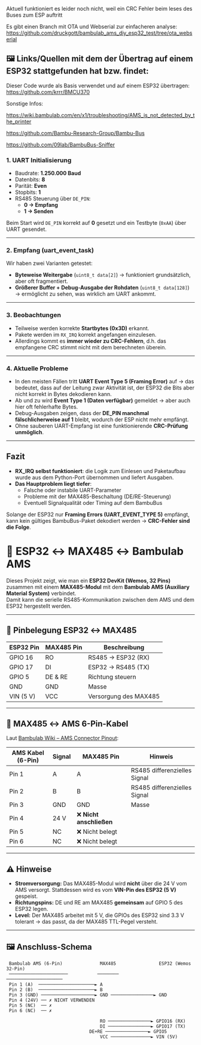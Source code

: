 Aktuell funktioniert es leider noch nicht, weil ein CRC Fehler beim leses des Buses zum ESP auftritt

Es gibt einen Branch mit OTA und Webserial zur einfacheren analyse:
https://github.com/druckgott/bambulab_ams_diy_esp32_test/tree/ota_webserial

## 🖼️ Links/Quellen mit dem der Übertrag auf einem ESP32 stattgefunden hat bzw. findet:

Dieser Code wurde als Basis verwendet und auf einem ESP32 übertragen:
https://github.com/krrr/BMCU370

Sonstige Infos:

https://wiki.bambulab.com/en/x1/troubleshooting/AMS_is_not_detected_by_the_printer

https://github.com/Bambu-Research-Group/Bambu-Bus


https://github.com/09lab/BambuBus-Sniffer

### 1. UART Initialisierung
- Baudrate: **1.250.000 Baud**  
- Datenbits: **8**  
- Parität: **Even**  
- Stopbits: **1**  
- RS485 Steuerung über `DE_PIN`:  
  - **0 → Empfang**  
  - **1 → Senden**  

Beim Start wird `DE_PIN` korrekt auf **0** gesetzt und ein Testbyte (`0xAA`) über UART gesendet.

---

### 2. Empfang (uart_event_task)
Wir haben zwei Varianten getestet:
- **Byteweise Weitergabe** (`uint8_t data[2]`) → funktioniert grundsätzlich, aber oft fragmentiert.  
- **Größerer Buffer + Debug-Ausgabe der Rohdaten** (`uint8_t data[128]`) → ermöglicht zu sehen, was wirklich am UART ankommt.  

---

### 3. Beobachtungen
- Teilweise werden korrekte **Startbytes (0x3D)** erkannt.  
- Pakete werden im `RX_IRQ` korrekt angefangen einzulesen.  
- Allerdings kommt es **immer wieder zu CRC-Fehlern**, d.h. das empfangene CRC stimmt nicht mit dem berechneten überein.  

---

### 4. Aktuelle Probleme
- In den meisten Fällen tritt **UART Event Type 5 (Framing Error)** auf → das bedeutet, dass auf der Leitung zwar Aktivität ist, der ESP32 die Bits aber nicht korrekt in Bytes dekodieren kann.  
- Ab und zu wird **Event Type 1 (Daten verfügbar)** gemeldet → aber auch hier oft fehlerhafte Bytes.  
- Debug-Ausgaben zeigen, dass der **DE_PIN manchmal fälschlicherweise auf 1** bleibt, wodurch der ESP nicht mehr empfängt.  
- Ohne sauberen UART-Empfang ist eine funktionierende **CRC-Prüfung unmöglich**.

---

## Fazit
- **RX_IRQ selbst funktioniert**: die Logik zum Einlesen und Paketaufbau wurde aus dem Python-Port übernommen und liefert Ausgaben.  
- **Das Hauptproblem liegt tiefer**:  
  - Falsche oder instabile UART-Parameter  
  - Probleme mit der MAX485-Beschaltung (DE/RE-Steuerung)  
  - Eventuell Signalqualität oder Timing auf dem BambuBus  

Solange der ESP32 nur **Framing Errors (UART_EVENT_TYPE 5)** empfängt,  
kann kein gültiges BambuBus-Paket dekodiert werden → **CRC-Fehler sind die Folge**.




# 📡 ESP32 ↔ MAX485 ↔ Bambulab AMS

Dieses Projekt zeigt, wie man ein **ESP32 DevKit (Wemos, 32 Pins)** zusammen mit einem **MAX485-Modul** mit dem **Bambulab AMS (Auxiliary Material System)** verbindet.  
Damit kann die serielle RS485-Kommunikation zwischen dem AMS und dem ESP32 hergestellt werden.

---

## 🔌 Pinbelegung ESP32 ↔ MAX485

| ESP32 Pin | MAX485 Pin | Beschreibung            |
|-----------|------------|-------------------------|
| GPIO 16   | RO         | RS485 → ESP32 (RX)      |
| GPIO 17   | DI         | ESP32 → RS485 (TX)      |
| GPIO 5    | DE & RE    | Richtung steuern        |
| GND       | GND        | Masse                   |
| VIN (5 V) | VCC        | Versorgung des MAX485   |

---

## 🔌 MAX485 ↔ AMS 6-Pin-Kabel

Laut [Bambulab Wiki – AMS Connector Pinout](https://wiki.bambulab.com/en/x1/troubleshooting/AMS_is_not_detected_by_the_printer):

| AMS Kabel (6-Pin) | Signal | MAX485 Pin | Hinweis                       |
|-------------------|--------|------------|-------------------------------|
| Pin 1             | A      | A          | RS485 differenzielles Signal  |
| Pin 2             | B      | B          | RS485 differenzielles Signal  |
| Pin 3             | GND    | GND        | Masse                         |
| Pin 4             | 24 V   | ❌ **Nicht anschließen** |
| Pin 5             | NC     | ❌ Nicht belegt            |
| Pin 6             | NC     | ❌ Nicht belegt            |

---

## ⚠️ Hinweise

- **Stromversorgung:** Das MAX485-Modul wird **nicht** über die 24 V vom AMS versorgt. Stattdessen wird es vom **VIN-Pin des ESP32 (5 V)** gespeist.  
- **Richtungspins:** DE und RE am MAX485 **gemeinsam** auf GPIO 5 des ESP32 legen.  
- **Level:** Der MAX485 arbeitet mit 5 V, die GPIOs des ESP32 sind 3.3 V tolerant → das passt, da der MAX485 TTL-Pegel versteht.  

---

## 🖼️ Anschluss-Schema

```text
 Bambulab AMS (6-Pin)              MAX485                ESP32 (Wemos 32-Pin)
 ──────────────────────           ────────              ─────────────────────
 Pin 1 (A)  ─────────────────────► A
 Pin 2 (B)  ─────────────────────► B
 Pin 3 (GND) ────────────────────► GND ────────────────► GND
 Pin 4 (24V) ── ✗ NICHT VERWENDEN
 Pin 5 (NC)  ── ✗
 Pin 6 (NC)  ── ✗

                                   RO ────────────────► GPIO16 (RX)
                                   DI ────────────────► GPIO17 (TX)
                               DE+RE ────────────────► GPIO5
                                   VCC ───────────────► VIN (5V)


